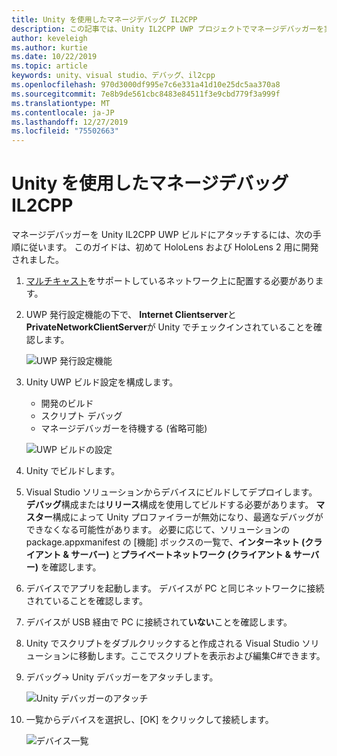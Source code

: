 ```yaml
---
title: Unity を使用したマネージデバッグ IL2CPP
description: この記事では、Unity IL2CPP UWP プロジェクトでマネージデバッガーを実行する方法について説明します。
author: keveleigh
ms.author: kurtie
ms.date: 10/22/2019
ms.topic: article
keywords: unity、visual studio、デバッグ、il2cpp
ms.openlocfilehash: 970d3000df995e7c6e331a41d10e25dc5aa370a8
ms.sourcegitcommit: 7e8b9de561cbc8483e84511f3e9cbd779f3a999f
ms.translationtype: MT
ms.contentlocale: ja-JP
ms.lasthandoff: 12/27/2019
ms.locfileid: "75502663"
---
```

# <a name="managed-debugging-with-unity-il2cpp"></a>Unity を使用したマネージデバッグ IL2CPP

マネージデバッガーを Unity IL2CPP UWP ビルドにアタッチするには、次の手順に従います。 このガイドは、初めて HoloLens および HoloLens 2 用に開発されました。

1. [マルチキャスト](https://en.wikipedia.org/wiki/Multicast)をサポートしているネットワーク上に配置する必要があります。
1. UWP 発行設定機能の下で、 **Internet Clientserver**と**PrivateNetworkClientServer**が Unity でチェックインされていることを確認します。

    ![UWP 発行設定機能](images/il2cpp-debugging-capabilities.png)

1. Unity UWP ビルド設定を構成します。
    - 開発のビルド
    - スクリプト デバッグ
    - マネージデバッガーを待機する (省略可能)

    ![UWP ビルドの設定](images/il2cpp-debugging-build.png)

1. Unity でビルドします。
1. Visual Studio ソリューションからデバイスにビルドしてデプロイします。 **デバッグ**構成または**リリース**構成を使用してビルドする必要があります。 **マスター**構成によって Unity プロファイラーが無効になり、最適なデバッグができなくなる可能性があります。 必要に応じて、ソリューションの package.appxmanifest の [機能] ボックスの一覧で、**インターネット (クライアント & サーバー)** と**プライベートネットワーク (クライアント & サーバー)** を確認します。
1. デバイスでアプリを起動します。 デバイスが PC と同じネットワークに接続されていることを確認します。
1. デバイスが USB 経由で PC に接続されて**いない**ことを確認します。
1. Unity でスクリプトをダブルクリックすると作成される Visual Studio ソリューションに移動します。ここでスクリプトを表示および編集C#できます。
1. デバッグ-> Unity デバッガーをアタッチします。

    ![Unity デバッガーのアタッチ](images/il2cpp-debugging-attach.png)

1. 一覧からデバイスを選択し、[OK] をクリックして接続します。

    ![デバイス一覧](images/il2cpp-debugging-machines.png)
